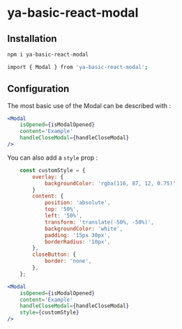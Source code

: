 # ya-basic-react-modal

## Installation

```sh
npm i ya-basic-react-modal
```

```sh
import { Modal } from 'ya-basic-react-modal';
```

## Configuration

The most basic use of the Modal can be described with :

```jsx
<Modal
	isOpened={isModalOpened}
	content='Example'
	handleCloseModal={handleCloseModal}
/>
```

You can also add a `style` prop :

```jsx
	const customStyle = {
        overlay: {
            backgroundColor: 'rgba(116, 87, 12, 0.75)'
        }
		content: {
			position: 'absolute',
			top: '50%',
			left: '50%',
			transform: 'translate(-50%, -50%)',
			backgroundColor: 'white',
			padding: '15px 30px',
			borderRadius: '10px',
		},
		closeButton: {
			border: 'none',
		},
	};

<Modal
	isOpened={isModalOpened}
	content='Example'
	handleCloseModal={handleCloseModal}
    style={customStyle}
/>
```
